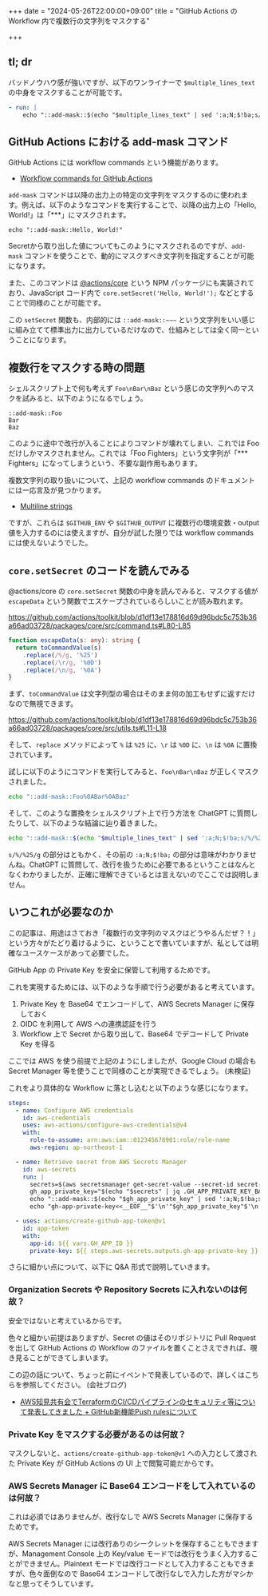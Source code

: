 +++
date = "2024-05-26T22:00:00+09:00"
title = "GitHub Actions の Workflow 内で複数行の文字列をマスクする"

+++
## tl; dr

バッドノウハウ感が強いですが、以下のワンライナーで `$multiple_lines_text` の中身をマスクすることが可能です。

```yaml
- run: |
    echo "::add-mask::$(echo "$multiple_lines_text" | sed ':a;N;$!ba;s/%/%25/g' | sed ':a;N;$!ba;s/\r/%0D/g' | sed ':a;N;$!ba;s/\n/%0A/g')"
```

<!--more-->

## GitHub Actions における add-mask コマンド

GitHub Actions には workflow commands という機能があります。

* [Workflow commands for GitHub Actions](https://docs.github.com/en/actions/using-workflows/workflow-commands-for-github-actions)

`add-mask` コマンドは以降の出力上の特定の文字列をマスクするのに使われます。例えば、以下のようなコマンドを実行することで、以降の出力上の「Hello, World!」は「***」にマスクされます。

```
echo "::add-mask::Hello, World!"
```

Secretから取り出した値についてもこのようにマスクされるのですが、`add-mask` コマンドを使うことで、動的にマスクすべき文字列を指定することが可能になります。

また、このコマンドは [@actions/core](https://github.com/actions/toolkit/tree/main/packages/core) という NPM パッケージにも実装されており、JavaScript コード内で `core.setSecret('Hello, World!');` などとすることで同様のことが可能です。

この `setSecret` 関数も、内部的には `::add-mask::~~~` という文字列をいい感じに組み立てて標準出力に出力しているだけなので、仕組みとしては全く同一ということになります。

## 複数行をマスクする時の問題

シェルスクリプト上で何も考えず `Foo\nBar\nBaz` という感じの文字列へのマスクを試みると、以下のようになるでしょう。

```
::add-mask::Foo
Bar
Baz
```

このように途中で改行が入ることによりコマンドが壊れてしまい、これでは Foo だけしかマスクされません。これでは「Foo Fighters」という文字列が「*** Fighters」になってしまうという、不要な副作用もあります。

複数文字列の取り扱いについて、上記の workflow commands のドキュメントには一応言及が見つかります。

* [Multiline strings](https://docs.github.com/en/actions/using-workflows/workflow-commands-for-github-actions#multiline-strings)

ですが、これらは `$GITHUB_ENV` や `$GITHUB_OUTPUT` に複数行の環境変数・output 値を入力するのには使えますが、自分が試した限りでは workflow commands には使えないようでした。

## `core.setSecret` のコードを読んでみる

@actions/core の `core.setSecret` 関数の中身を読んでみると、マスクする値が `escapeData` という関数でエスケープされているらしいことが読み取れます。

https://github.com/actions/toolkit/blob/d1df13e178816d69d96bdc5c753b36a66ad03728/packages/core/src/command.ts#L80-L85

```ts
function escapeData(s: any): string {
  return toCommandValue(s)
    .replace(/%/g, '%25')
    .replace(/\r/g, '%0D')
    .replace(/\n/g, '%0A')
}
```

まず、`toCommandValue` は文字列型の場合はそのまま何の加工もせずに返すだけなので無視できます。

https://github.com/actions/toolkit/blob/d1df13e178816d69d96bdc5c753b36a66ad03728/packages/core/src/utils.ts#L11-L18

そして、`replace` メソッドによって `%` は `%25` に、`\r` は `%0D` に、`\n` は `%0A` に置換されています。

試しに以下のようにコマンドを実行してみると、`Foo\nBar\nBaz` が正しくマスクされました。

```sh
echo "::add-mask::Foo%0ABar%0ABaz"
```

そして、このような置換をシェルスクリプト上で行う方法を ChatGPT に質問したりして、以下のような結論に辿り着きました。

```sh
echo "::add-mask::$(echo "$multiple_lines_text" | sed ':a;N;$!ba;s/%/%25/g' | sed ':a;N;$!ba;s/\r/%0D/g' | sed ':a;N;$!ba;s/\n/%0A/g')"
```

`s/%/%25/g` の部分はともかく、その前の `:a;N;$!ba;` の部分は意味がわかりませんね。ChatGPT に質問して、改行を扱うために必要であるということはなんとなくわかりましたが、正確に理解できているとは言えないのでここでは説明しません。

## いつこれが必要なのか

この記事は、用途はさておき「複数行の文字列のマスクはどうやるんだぜ？！」という方々がたどり着けるように、ということで書いていますが、私としては明確なユースケースがあって必要でした。

GitHub App の Private Key を安全に保管して利用するためです。

これを実現するためには、以下のような手順で行う必要があると考えています。

1. Private Key を Base64 でエンコードして、AWS Secrets Manager に保存しておく
2. OIDC を利用して AWS への連携認証を行う
3. Workflow 上で Secret から取り出して、Base64 でデコードして Private Key を得る

ここでは AWS を使う前提で上記のようにしましたが、Google Cloud の場合も Secret Manager 等を使うことで同様のことが実現できるでしょう。 (未検証)

これをより具体的な Workflow に落とし込むと以下のような感じになります。

```yaml
steps:
  - name: Configure AWS credentials
    id: aws-credentials
    uses: aws-actions/configure-aws-credentials@v4
    with:
      role-to-assume: arn:aws:iam::012345678901:role/role-name
      aws-region: ap-northeast-1

  - name: Retrieve secret from AWS Secrets Manager
    id: aws-secrets
    run: |
      secrets=$(aws secretsmanager get-secret-value --secret-id secret-name --query SecretString --output text)
      gh_app_private_key="$(echo "$secrets" | jq .GH_APP_PRIVATE_KEY_BASE64 -r | base64 -d)"
      echo "::add-mask::$(echo "$gh_app_private_key" | sed ':a;N;$!ba;s/%/%25/g' | sed ':a;N;$!ba;s/\r/%0D/g' | sed ':a;N;$!ba;s/\n/%0A/g')"
      echo "gh-app-private-key<<__EOF__"$'\n'"$gh_app_private_key"$'\n'__EOF__ >> "$GITHUB_OUTPUT"

  - uses: actions/create-github-app-token@v1
    id: app-token
    with:
      app-id: ${{ vars.GH_APP_ID }}
      private-key: ${{ steps.aws-secrets.outputs.gh-app-private-key }}
```

さらに細かい点について、以下に Q&A 形式で説明していきます。

### Organization Secrets や Repository Secrets に入れないのは何故？

安全ではないと考えているからです。

色々と細かい前提はありますが、Secret の値はそのリポジトリに Pull Request を出して GitHub Actions の Workflow のファイルを置くことさえできれば、覗き見ることができてしまいます。

この辺の話について、ちょっと前にイベントで発表しているので、詳しくはこちらを参照してください。 (会社ブログ)

* [AWS知見共有会でTerraformのCI/CDパイプラインのセキュリティ等について発表してきました + GitHub新機能Push rulesについて](https://tech.layerx.co.jp/entry/scalable-and-secure-infrastructure-as-code-pipeline-for-a-compound-startup)

### Private Key をマスクする必要があるのは何故？

マスクしないと、`actions/create-github-app-token@v1` への入力として渡された Private Key が GitHub Actions の UI 上で閲覧可能だからです。

### AWS Secrets Manager に Base64 エンコードをして入れているのは何故？

これは必須ではありませんが、改行なしで AWS Secrets Manager に保存するためです。

AWS Secrets Manager には改行ありのシークレットを保存することもできますが、Management Console 上の Key/value モードでは改行をうまく入力することができません。Plaintext モードでは改行コードとして入力することもできますが、色々面倒なので Base64 エンコードして改行なしで入力した方がマシかなと思ってそうしています。
